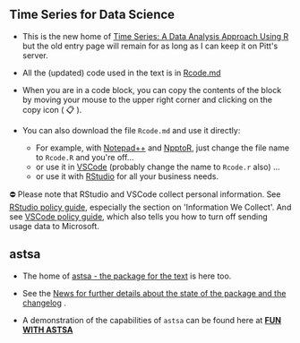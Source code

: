 ## Time Series for Data Science

- This is the new home of  [Time Series: A Data Analysis Approach
Using R](http://www.stat.pitt.edu/stoffer/tsda/) but the old entry page will remain for as long as I can keep it on Pitt's server.


- All the (updated) code used in the text  is in [Rcode.md](https://github.com/nickpoison/tsda/blob/master/Rcode.md)

- When you are in a code block, you can copy the contents of the block by moving your mouse to the upper right corner and clicking on the copy icon ( &#128203; ).

-  You can also download the file `Rcode.md` and use it directly:

    - For example, with [Notepad++](https://notepad-plus-plus.org/) and [NpptoR](https://sourceforge.net/projects/npptor/files/npptor%20installer/), just change the file name to `Rcode.R` and you're off...
    - or use it in [VSCode](https://code.visualstudio.com/) (probably change the name to `Rcode.r` also) ...
    - or use it with [RStudio](https://www.rstudio.com/products/rstudio/download/#download) for all your business needs.


  &#9940; Please note that RStudio and VSCode collect personal information.
	See	 [RStudio policy guide](https://www.rstudio.com/about/privacy-policy/), especially 	the section on 'Information We Collect'.  And see [VSCode policy guide](https://code.visualstudio.com/docs/getstarted/telemetry), which also tells you how to turn off sending usage data to Microsoft.  




## astsa

- The home of [astsa - the package for the text](https://github.com/nickpoison/astsa) is here too.

- See the [News for further details about the state of the package and the changelog](https://github.com/nickpoison/astsa/blob/master/NEWS.md) .

- A demonstration of the capabilities of `astsa` can be found here at
[**FUN WITH ASTSA**](https://github.com/nickpoison/astsa/blob/master/fun_with_astsa/fun_with_astsa.md)
